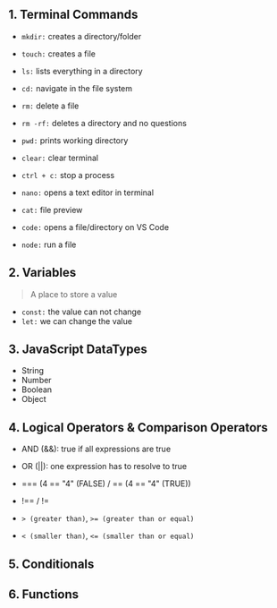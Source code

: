 ## 1. Terminal Commands

- `mkdir:` creates a directory/folder
- `touch:` creates a file
- `ls:` lists everything in a directory
- `cd:` navigate in the file system
- `rm:` delete a file
- `rm -rf:` deletes a directory and no questions
- `pwd:` prints working directory
- `clear:` clear terminal
- `ctrl + c:` stop a process
- `nano:` opens a text editor in terminal
- `cat:` file preview

- `code:` opens a file/directory on VS Code
- `node:` run a file

## 2. Variables

> A place to store a value

- `const:` the value can not change
- `let:` we can change the value

## 3. JavaScript DataTypes

- String
- Number
- Boolean
- Object

## 4. Logical Operators & Comparison Operators

- AND (&&): true if all expressions are true
- OR (||): one expression has to resolve to true

- === (4 == "4" (FALSE) / == (4 == "4" (TRUE))
- !== / !=

- `> (greater than)`, `>= (greater than or equal)`
- `< (smaller than)`, `<= (smaller than or equal)`

## 5. Conditionals

## 6. Functions
